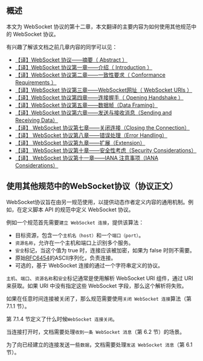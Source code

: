 
## 概述

本文为 WebSocket 协议的第十二章，本文翻译的主要内容为如何使用其他规范中的 WebSocket 协议。

有兴趣了解该文档之前几章内容的同学可以见：

- [【译】WebSocket 协议——摘要（ Abstract ）][1]
- [【译】WebSocket 协议第一章——介绍（ Introduction ）][2]
- [【译】WebSocket 协议第二章——一致性要求（ Conformance Requirements ）][3]
- [【译】WebSocket 协议第三章——WebSocket网址（ WebSocket URIs ）][4]
- [【译】WebSocket 协议第四章——连接握手（ Opening Handshake ）][5]
- [【译】WebSocket 协议第五章——数据帧（Data Framing）][6]
- [【译】WebSocket 协议第六章——发送与接收消息（Sending and Receiving Data）][7]
- [【译】 WebSocket 协议第七章——关闭连接（Closing the Connection）][8]
- [【译】 WebSocket 协议第八章——错误处理（Error Handling）][9]
- [【译】 WebSocket 协议第九章——扩展（Extension）][10]
- [【译】 WebSocket 协议第十章——安全性考虑（Security Considerations）][11]
- [【译】 WebSocket 协议第十一章——IANA 注意事项（IANA Considerations）][12]

## 使用其他规范中的WebSocket协议（协议正文）

WebSocket协议旨在由另一规范使用，以提供动态作者定义内容的通用机制。例如，在定义脚本 API 的规范中定义 WebSocket 协议。

例如一个规范首先需要`建立 WebSocket 连接`，提供该算法：

- 目标资源，包含一个`主机名（host）`和一个`端口（port）`。
- `资源名称`，允许在一个主机和端口上识别多个服务。
- `安全`标记，当这个值为 true 时，连接应该被加密，如果为 false 时则不需要。
- 原始[RFC6454][13]的ASCII序列化，负责连接。
- 可选的，基于 WebSocket 连接的通过一个字符串定义的协议。

`主机`、`端口`、`资源名称`和`安全`标记通常是使用解析 WebSocket URI 组件，通过 URI 来获取。如果 URI 中没有指定这些 WebSocket 字段，那么这个解析将失败。

如果在任意时间连接被关闭了，那么规范需要使用`关闭 WebSocket 连接`算法（第 7.1.1 节）。

第 7.1.4 节定义了什么时候`WebSocket 连接关闭`。

当连接打开时，文档需要处理`收到一条 WebSocket 消息`（第 6.2 节）的场景。

为了向已经建立的连接发送一些`数据`，文档需要处理`发送 WebSocket 消息`（第 6.1 节）。

[1]:	https://juejin.im/post/5b12966fe51d450689495e41
[2]:	https://juejin.im/post/5b1a7189e51d45068b496cf0
[3]:	https://juejin.im/post/5b1e6beae51d4506b62cbd64
[4]:	https://juejin.im/post/5b226d716fb9a00e594c5da5
[5]:	https://juejin.im/post/5b2b9850518825748e545d23
[6]:	https://juejin.im/post/5c32f906f265da6136229fac
[7]:	https://juejin.im/post/5c33648b6fb9a049b2220bb7
[8]:	https://juejin.im/post/5c3c3982f265da613f2fafe4
[9]:	https://juejin.im/post/5c4c1d8cf265da61285a759d
[10]:	https://juejin.im/post/5c4c8b82f265da616a4801ca
[11]:	https://juejin.im/post/5c556541f265da2da23d019d
[12]:	https://juejin.im/post/5c6a9b8f518825629a77b788
[13]:	https://tools.ietf.org/html/rfc6454